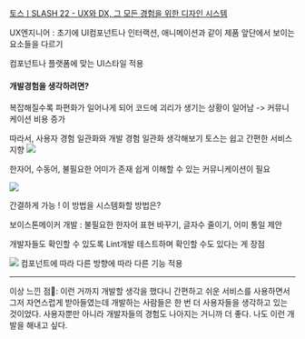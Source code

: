 [토스ㅣSLASH 22 - UX와 DX, 그 모든 경험을 위한 디자인 시스템](https://www.youtube.com/watch?v=5WBlhIl8KkY)

UX엔지니어 : 초기에 UI컴포넌트나 인터랙션, 애니메이션과 같이 제품 앞단에서 보이는 요소들을 다르기

컴포넌트나 플랫폼에 맞는 UI스타일 적용

#### 개발경험을 생각하려면?

복잡해질수록 파편화가 일어나게 되어 코드에 괴리가 생기는 상황이 일어남 -> 커뮤니케이션 비용 증가

따라서, 사용자 경험 일관화와 개발 경험 일관화 생각해보기
토스는 쉽고 간편한 서비스 지향
![](https://velog.velcdn.com/images/for24ng/post/8e1a0ec2-93c4-425b-b606-6ea0de7ed8bf/image.png)

한자어, 수동어, 불필요한 어미가 존재
쉽게 이해할 수 있는 커뮤니케이션이 필요

![](https://velog.velcdn.com/images/for24ng/post/481888a5-b6c7-4edf-96df-624857cb6397/image.png)

간결하게 가능 ! 이 방법을 시스템화할 방법은?

보이스톤메이커 개발
: 불필요한 한자어 표현 바꾸기, 글자수 줄이기, 어미 통일 제안

개발자들도 확인할 수 있도록 Lint개발
테스트하며 확인할 수도 있다는 게 장점

![](https://velog.velcdn.com/images/for24ng/post/e21d8828-e25e-438d-bbf1-98ee2b5b27b3/image.png)
컴포넌트에 따라 다른 방향에 따라 다른 기능 적용

---

이상 느낀 점🥨:
이런 거까지 개발할 생각을 했다니 간편하고 쉬운 서비스를 사용하면서 그저 자연스럽게 받아들였는데 개발하는 사람들은 한 번 더 사용자들을 생각하고 있는 것이었다. 사용자뿐만 아니라 개발자들의 경험도 나아지는 거니까 더 좋다. 나도 이런 개발을 해내고 싶다.
